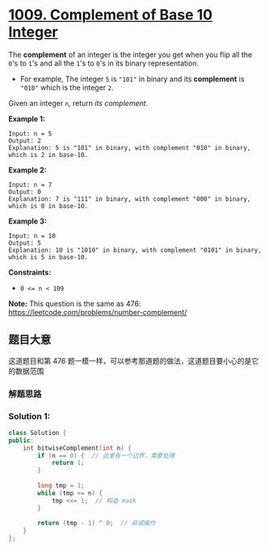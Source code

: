 # [1009. Complement of Base 10 Integer](https://leetcode-cn.com/problems/complement-of-base-10-integer/)

The **complement** of an integer is the integer you get when you flip all the `0`'s to `1`'s and all the `1`'s to `0`'s in its binary representation.

- For example, The integer `5` is `"101"` in binary and its **complement** is `"010"` which is the integer `2`.

Given an integer `n`, return *its complement*.

 

**Example 1:**

```
Input: n = 5
Output: 2
Explanation: 5 is "101" in binary, with complement "010" in binary, which is 2 in base-10.
```

**Example 2:**

```
Input: n = 7
Output: 0
Explanation: 7 is "111" in binary, with complement "000" in binary, which is 0 in base-10.
```

**Example 3:**

```
Input: n = 10
Output: 5
Explanation: 10 is "1010" in binary, with complement "0101" in binary, which is 5 in base-10.
```

 

**Constraints:**

- `0 <= n < 109`

 

**Note:** This question is the same as 476: https://leetcode.com/problems/number-complement/

## 题目大意

这道题目和第 476 题一模一样，可以参考那道题的做法，这道题目要小心的是它的数据范围

### 解题思路

### Solution 1:

````c++
class Solution {
public:
    int bitwiseComplement(int n) {
        if (n == 0) {  // 这里有一个边界，需要处理
            return 1;
        }
        
        long tmp = 1;
        while (tmp <= n) {
            tmp <<= 1;  // 构造 mask
        }
        
        return (tmp - 1) ^ 0;  // 异或操作
    }
};
````

